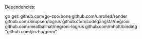 Dependencies:

go get:
github.com/go-zoo/bone
github.com/unrolled/render
github.com/Sirupsen/logrus
github.com/codegangsta/negroni
github.com/meatballhat/negroni-logrus
github.com/mholt/binding
"github.com/jinzhu/gorm"
